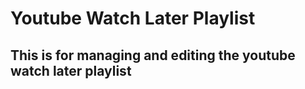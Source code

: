 # Youtube Watch Later Playlist

## This is for managing and editing the youtube watch later playlist
